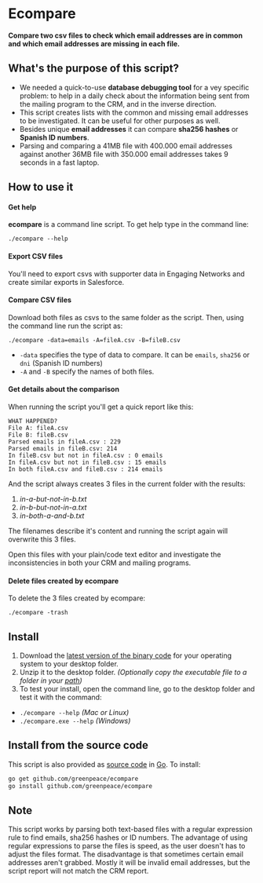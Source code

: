 # Ecompare

**Compare two csv files to check which email addresses are in common and which email addresses are missing in each file.**

## What's the purpose of this script?

* We needed a quick-to-use **database debugging tool** for a vey specific problem: to help in a daily check about the information being sent from the mailing program to the CRM, and in the inverse direction.
* This script creates lists with the common and missing email addresses to be investigated. It can be useful for other purposes as well.
* Besides unique **email addresses** it can compare **sha256 hashes** or **Spanish ID numbers**.
* Parsing and comparing a 41MB file with 400.000 email addresses against another 36MB file with 350.000 email addresses takes 9 seconds in a fast laptop.

## How to use it

#### Get help

**ecompare** is a command line script. To get help type in the command line:

```
./ecompare --help
```

#### Export CSV files

You'll need to export csvs with supporter data in Engaging Networks and create similar exports in Salesforce.

#### Compare CSV files

Download both files as csvs to the same folder as the script. Then, using the command line run the script as:

```
./ecompare -data=emails -A=fileA.csv -B=fileB.csv
```

* `-data` specifies the type of data to compare. It can be `emails`, `sha256` or `dni` (Spanish ID numbers)
* `-A` and `-B` specify the names of both files.

#### Get details about the comparison

When running the script you'll get a quick report like this:

```
WHAT HAPPENED?
File A: fileA.csv
File B: fileB.csv
Parsed emails in fileA.csv : 229
Parsed emails in fileB.csv: 214
In fileB.csv but not in fileA.csv : 0 emails
In fileA.csv but not in fileB.csv : 15 emails
In both fileA.csv and fileB.csv : 214 emails
```

And the script always creates 3 files in the current folder with the results:

1. *in-a-but-not-in-b.txt*
2. *in-b-but-not-in-a.txt*
3. *in-both-a-and-b.txt*

The filenames describe it's content and running the script again will overwrite this 3 files.

Open this files with your plain/code text editor and investigate the inconsistencies in both your CRM and mailing programs. 

#### Delete files created by ecompare

To delete the 3 files created by ecompare:

```
./ecompare -trash
```

## Install

1. Download the [latest version of the binary code](https://github.com/greenpeace/ecompare/releases/) for your operating system to your desktop folder.
2. Unzip it to the desktop folder. *(Optionally copy the executable file to a folder in your [path](https://goo.gl/oLzTGw))*
3. To test your install, open the command line, go to the desktop folder and test it with the command: 
  * `./ecompare --help` *(Mac or Linux)*
  * `./ecompare.exe --help` *(Windows)*

## Install from the source code

This script is also provided as [source code](https://github.com/greenpeace/ecompare/) in [Go](https://golang.org/dl/). To install:

```bash
go get github.com/greenpeace/ecompare
go install github.com/greenpeace/ecompare
```


## Note

This script works by parsing both text-based files with a regular expression rule to find emails, sha256 hashes or ID numbers. The advantage of using regular expressions to parse the files is speed, as the user doesn't has to adjust the files format. The disadvantage is that sometimes certain email addresses aren't grabbed. Mostly it will be invalid email addresses, but the script report will not match the CRM report.